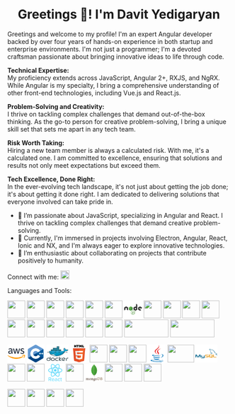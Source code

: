 <h1 align="center" dir="auto">Greetings 👋! I'm Davit Yedigaryan</h1>

<p>
  Greetings and welcome to my profile! I'm an expert Angular developer backed by over four years of hands-on experience in both startup and enterprise environments. I'm not just a programmer; I'm a devoted craftsman passionate about bringing innovative ideas to life through code.

**Technical Expertise:**
<br/>
My proficiency extends across JavaScript, Angular 2+, RXJS, and NgRX. While Angular is my specialty, I bring a comprehensive understanding of other front-end technologies, including Vue.js and React.js.

**Problem-Solving and Creativity:**
<br/>
I thrive on tackling complex challenges that demand out-of-the-box thinking. As the go-to person for creative problem-solving, I bring a unique skill set that sets me apart in any tech team.

**Risk Worth Taking:**
<br/>
Hiring a new team member is always a calculated risk. With me, it's a calculated one. I am committed to excellence, ensuring that solutions and results not only meet expectations but exceed them.

**Tech Excellence, Done Right:**
<br/>
In the ever-evolving tech landscape, it's not just about getting the job done; it's about getting it done right. I am dedicated to delivering solutions that everyone involved can take pride in.
</p>


- 👀 I’m passionate about JavaScript, specializing in Angular and React. I thrive on tackling complex challenges that demand creative problem-solving.
- 🌱 Currently, I'm immersed in projects involving Electron, Angular, React, Ionic and NX, and I'm always eager to explore innovative technologies.
- 💞️ I’m enthusiastic about collaborating on projects that contribute positively to humanity.


Connect with me:
<a href="https://www.linkedin.com/in/davit-yedigaryan-web3-solidity-angular-javascript-developer/"><img src="https://content.linkedin.com/content/dam/me/brand/en-us/brand-home/logos/In-Blue-Logo.png.original.png" width="20" height="20"/></a>


Languages and Tools: 

<a href="https://angular.io/" rel="nofollow"><img src="https://angular.io/assets/images/logos/angularjs/AngularJS-Shield.svg" width="40" height="40"/></a>
<a href="https://rxjs.dev/" rel="nofollow"><img src="https://seeklogo.com/images/R/rxjs-logo-DD3DF87EEF-seeklogo.com.png" width="40" height="40"/></a>
<a href="https://nestjs.com/" rel="nofollow"><img src="https://nestjs.com/logo-small.ede75a6b.svg" width="40" height="40"/></a>
<a href="https://ngrx.io/" rel="nofollow"><img src="https://ngrx.io/assets/images/badge.svg" width="40" height="40"/></a>
<a href="https://www.electronjs.org/" rel="nofollow"><img src="https://www.electronjs.org/assets/img/logo.svg" width="40" height="40"/></a>
<a href="https://nextjs.org/" rel="nofollow"><img src="https://d2nir1j4sou8ez.cloudfront.net/wp-content/uploads/2021/12/nextjs-boilerplate-logo.png" width="40" height="40"/></a>
<a href="https://expressjs.com/" rel="nofollow"><img src="https://raw.githubusercontent.com/devicons/devicon/master/icons/nodejs/nodejs-original-wordmark.svg" width="40" height="40"/></a>
<a href="https://sass-lang.com/" rel="nofollow"><img src="https://sass-lang.com/assets/img/logos/logo.svg" width="40" height="40"/></a>
<a href="https://redux.js.org/" rel="nofollow"><img src="https://redux.js.org/img/redux.svg" width="40" height="40"/></a>
<a href="https://getbootstrap.com/" rel="nofollow"><img src="https://getbootstrap.com/docs/5.3/assets/brand/bootstrap-logo-shadow.png" width="40" height="40"/></a>
<a href="https://www.figma.com/" rel="nofollow"><img src="https://encrypted-tbn0.gstatic.com/images?q=tbn:ANd9GcRCHweVdJnbAlrZpfDf9iE1Th9VjUCqIjUpAG_ww7oMF6C8TsbT5S66nauebQ&s" width="40" height="40"/></a>
<a href="https://lesscss.org/" rel="nofollow"><img src="https://lesscss.org/public/img/less_logo.png" width="40" height="40"/></a>
<a href="https://jestjs.io/" rel="nofollow"><img src="https://miro.medium.com/v2/resize:fit:400/0*oNXnMpSxsxaKKMed.png" width="40" height="40"/></a>
<a href="https://mochajs.org/" rel="nofollow"><img src="https://upload.wikimedia.org/wikipedia/commons/thumb/9/90/Mocha_%28JavaScript_framework%29_%28logo%29.svg/2048px-Mocha_%28JavaScript_framework%29_%28logo%29.svg.png" width="40" height="40"/></a>
<a href="https://zeplin.io/" rel="nofollow"><img src="https://cdn.sanity.io/images/wd3e2pma/production/7b336dc26fd85ae98b414761d58238d225876a88-60x48.svg" width="40" height="40"/></a>
<a href="https://www.adobe.com/products/photoshop.html" rel="nofollow"><img src="https://upload.wikimedia.org/wikipedia/commons/thumb/a/af/Adobe_Photoshop_CC_icon.svg/2101px-Adobe_Photoshop_CC_icon.svg.png" width="40" height="40"/></a>
<a href="https://helpx.adobe.com/xd/get-started.html" rel="nofollow"><img src="https://upload.wikimedia.org/wikipedia/commons/thumb/c/c2/Adobe_XD_CC_icon.svg/1200px-Adobe_XD_CC_icon.svg.png" width="40" height="40"/></a>
<a href="https://angularjs.org/" rel="nofollow"><img src="https://angularjs.org/img/angularjs-for-header-only.svg" width="100" height="40"/></a>
<a href="https://firebase.google.com/" rel="nofollow"><img src="https://www.gstatic.com/devrel-devsite/prod/vf713985d8e62ba7506345995097e4b76a060f9dc558a369e9b889efae740fb5f/firebase/images/lockup.svg" width="100" height="40"/></a>

<a href="https://aws.amazon.com/" rel="nofollow"><img src="https://raw.githubusercontent.com/devicons/devicon/master/icons/amazonwebservices/amazonwebservices-original-wordmark.svg" width="40" height="40"/></a>
<a href="https://cplusplus.com/" rel="nofollow"><img src="https://raw.githubusercontent.com/devicons/devicon/master/icons/cplusplus/cplusplus-original.svg" width="40" height="40"/></a>
<a href="https://www.docker.com/" rel="nofollow"><img src="https://raw.githubusercontent.com/devicons/devicon/master/icons/docker/docker-original-wordmark.svg" width="50" height="40"/></a>
<a href="https://lenguajehtml.com/html/" rel="nofollow"><img src="https://raw.githubusercontent.com/devicons/devicon/master/icons/html5/html5-original-wordmark.svg" width="40" height="40"/></a>
<a href="https://lenguajecss.com/css" rel="nofollow"><img src="https://upload.wikimedia.org/wikipedia/commons/thumb/d/d5/CSS3_logo_and_wordmark.svg/1200px-CSS3_logo_and_wordmark.svg.png" width="40" height="40"/></a>
<a href="https://m3.material.io/" rel="nofollow"><img src="https://upload.wikimedia.org/wikipedia/commons/thumb/c/c7/Google_Material_Design_Logo.svg/1024px-Google_Material_Design_Logo.svg.png" width="40" height="40"/></a>
<a href="https://tailwindcss.com/" rel="nofollow"><img src="https://files.raycast.com/nwt9ncojkvwmjfkaada8upafvpnu" width="40" height="40"/></a>
<a href="https://www.java.com/en/" rel="nofollow"><img src="https://raw.githubusercontent.com/devicons/devicon/master/icons/java/java-original.svg" width="40" height="40"/></a>
<a href="https://www.php.net/" rel="nofollow"><img src="https://seeklogo.com/images/E/elephpant-mascot-php-logo-4C78D1AC4E-seeklogo.com.png?v=638245916460000000" width="60" height="40"/></a>
<a href="https://www.mysql.com/" rel="nofollow"><img src="https://raw.githubusercontent.com/devicons/devicon/master/icons/mysql/mysql-original-wordmark.svg" width="50" height="40"/></a>
<a href="https://www.javascript.com/" rel="nofollow"><img src="https://upload.wikimedia.org/wikipedia/commons/thumb/6/6a/JavaScript-logo.png/768px-JavaScript-logo.png" width="40" height="40"/></a>
<a href="https://www.typescriptlang.org/" rel="nofollow"><img src="https://upload.wikimedia.org/wikipedia/commons/thumb/4/4c/Typescript_logo_2020.svg/2048px-Typescript_logo_2020.svg.png" width="40" height="40"/></a>
<a href="https://react.dev/" rel="nofollow"><img src="https://raw.githubusercontent.com/devicons/devicon/master/icons/react/react-original-wordmark.svg" width="40" height="40"/></a>
<a href="https://ionicframework.com/" rel="nofollow"><img src="https://e7.pngegg.com/pngimages/426/603/png-clipart-ionic-new-logo-tech-companies.png" width="40" height="40"/></a>
<a href="https://www.mongodb.com/" rel="nofollow"><img src="https://raw.githubusercontent.com/devicons/devicon/master/icons/mongodb/mongodb-original-wordmark.svg" width="40" height="40"/></a>
<a href="https://git-scm.com/" rel="nofollow"><img src="https://e7.pngegg.com/pngimages/713/558/png-clipart-computer-icons-pro-git-github-logo-text-logo-thumbnail.png" width="40" height="40"/></a>
<a href="https://graphql.org/" rel="nofollow"><img src="https://spng.pngfind.com/pngs/s/62-627254_i-wanted-to-give-graphql-a-shot-for.png" width="40" height="40"/></a>
<a href="https://www.postman.com/" rel="nofollow"><img src="https://w7.pngwing.com/pngs/877/217/png-transparent-postman-logo-tech-companies-thumbnail.png" width="40" height="40"/></a>

<a href="https://ubuntu.com/" rel="nofollow"><img src="https://banner2.cleanpng.com/20180413/rgw/avfckiggl.webp" width="40" height="40"/></a>
<a href="https://archlinux.org/" rel="nofollow"><img src="https://p7.hiclipart.com/preview/414/79/759/logo-arch-linux-computer-icons-manjaro-linux-desktop-wallpaper-linux.jpg" width="40" height="40"/></a>
<a href="https://linuxmint.com/" rel="nofollow"><img src="https://banner2.cleanpng.com/20180613/bli/kisspng-linux-mint-installation-arch-linux-cinnamon-mint-5b211d2d4d3535.6633555515288968133163.jpg" width="40" height="40"/></a>
<a href="https://www.apple.com/macos/sonoma/" rel="nofollow"><img src="https://w7.pngwing.com/pngs/236/939/png-transparent-apple-macos-apple-love-text-computer.png" width="40" height="40"/></a>

  
